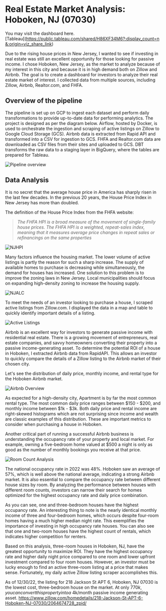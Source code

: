 # Real Estate Market Analysis: Hoboken, NJ (07030)
You may visit the dashboard here.[Tableau[(https://public.tableau.com/shared/H86XF34M6?:display_count=n&:origin=viz_share_link)

Due to the rising house prices in New Jersey, I wanted to see if investing in real estate was still an excellent opportunity for those looking for passive income. I chose Hoboken, New Jersey, as the market to analyze because of my interest in this city and because it is in high demand both on Zillow and Airbnb. The goal is to create a dashboard for investors to analyze their real estate market of interest. I collected data from multiple sources, including Zillow, Airbnb, Realtor.com, and FHFA.

## Overview of the pipeline
The pipeline is set up on GCP to ingest each dataset and perform daily transformations to provide up-to-date data for performing analytics. The project is designed as per the diagram below. Airflow, hosted by Docker, is used to orchestrate the ingestion and scraping of active listings on Zillow to Google Cloud Storage (GCS). Airbnb data is extracted from Rapid API and transformed into a CSV for ingestion to GCS. FHFA and Realtor.com data are downloaded as CSV files from their sites and uploaded to GCS. DBT transforms the raw data to a staging layer in BigQuery, where the tables are prepared for Tableau.

![Pipeline overview](https://github.com/CRich8/Real_estate_tracker/blob/main/images/Real_Estate_Project_Overview.png)

## Data Analysis
It is no secret that the average house price in America has sharply risen in the last few decades. In the previous 20 years, the House Price Index in New Jersey has more than doubled.

The definition of the House Price Index from the FHFA website:
> *The FHFA HPI is a broad measure of the movement of single-family house prices. The FHFA HPI is a weighted, repeat-sales index, meaning that it measures average price changes in repeat sales or refinancings on the same properties*

![NJHPI](https://github.com/CRich8/Real_estate_tracker/blob/main/images/NJHPI.png)

Many factors influence the housing market. The lower volume of active listings is partly the reason for such a sharp increase. The supply of available homes to purchase is decreasing while simultaneously, the demand for houses has increased. One solution to this problem is to improve the zoning laws in New Jersey. Local municipalities should focus on expanding high-density zoning to increase the housing supply.

![NJALC](https://github.com/CRich8/Real_estate_tracker/blob/main/images/NJALC.png)

To meet the needs of an investor looking to purchase a house, I scraped active listings from Zillow.com. I displayed the data in a map and table to quickly identify important details of a listing.

![Active Listings](https://github.com/CRich8/Real_estate_tracker/blob/main/images/Active_Zillow_Listings_Map.png)

Airbnb is an excellent way for investors to generate passive income with residential real estate. There is a growing movement of entrepreneurs, real estate companies, and savvy homeowners converting their property into a passive income-generating asset. To determine the potential ROI of a house in Hoboken, I extracted Airbnb data from RapidAPI. This allows an investor to quickly compare the details of a Zillow listing to the Airbnb market of their chosen city.

Let's see the distribution of daily price, monthly income, and rental type for the Hoboken Airbnb market.

![Airbnb Overview](https://github.com/CRich8/Real_estate_tracker/blob/main/images/Airbnb_overview.png)

As expected for a high-density city, Apartment is by far the most common rental type. The most common daily price ranges between $150 - $200, and monthly income between $1k  - $3k. Both daily price and rental income are right-skewed histograms which are not surprising since income and wealth are classic examples of this distribution. These are important metrics to consider when purchasing a house in Hoboken.

Another critical part of running a successful Airbnb business is understanding the occupancy rate of your property and local market. For example, owning a five-bedroom home valued at $500 a night is only as good as the number of monthly bookings you receive at that price.

![Room Count Analysis](https://github.com/CRich8/Real_estate_tracker/blob/main/images/Room_count_analysis.png)

The national occupancy rate in 2022 was 48%. Hoboken saw an average of 57%, which is well above the national average, indicating a strong Airbnb market. It is also essential to compare the occupancy rate between different house sizes by room. By analyzing the performance between houses with different room counts, investors can narrow their search for homes optimized for the highest occupancy rate and daily price combination.

As you can see, one and three-bedroom houses have the highest occupancy rate. An interesting thing to note is the nearly identical monthly income of three and four-bedroom homes, which occurs despite four-room homes having a much higher median night rate. This exemplifies the importance of investing in high occupancy rate houses. You can also see that one and two-room houses have the highest count of rentals, which indicates higher competition for renters. 

Based on this analysis, three-room houses in Hoboken, NJ, have the greatest opportunity  to maximize ROI. They have the highest occupancy rate and higher daily night price compared to one room and lower upfront investment compared to four room houses. However, an investor must be lucky enough to find an active three-room listing at a price that makes sense. Fortunately, my daily active Zillow listing scraper accomplishes this. 

As of 12/30/22, the listing for 218 Jackson St APT 6, Hoboken, NJ 07030 is the lowest cost, three-bedroom house on the market. At only $770k, you can convert this property into a ~$4k/month passive income generating  asset. https://www.zillow.com/homedetails/218-Jackson-St-APT-6-Hoboken-NJ-07030/2064674728_zpid/


